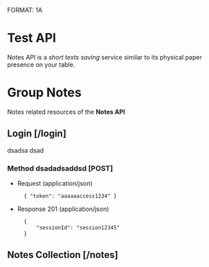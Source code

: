 FORMAT: 1A

# Test API
Notes API is a *short texts saving* service similar to its physical paper presence on your table.

# Group Notes
Notes related resources of the **Notes API**

## Login [/login]
dsadsa dsad
### Method dsadadsaddsd [POST]
+ Request (application/json)

        { "token": "aaaaaaccess1234" }

+ Response 201 (application/json)

        {
            "sessionId": "session12345"
        }

## Notes Collection [/notes]
